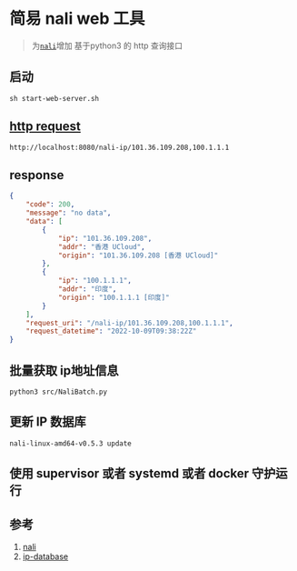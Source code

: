 # 简易 nali web 工具
> 为[`nali`](https://github.com/zu1k/nali.git)增加 基于python3 的 http 查询接口

## 启动

```shell
sh start-web-server.sh

```
## [http request ](http://localhost:8080/nali-ip/101.36.109.208,100.1.1.1)
```text
http://localhost:8080/nali-ip/101.36.109.208,100.1.1.1
```

## response
```json
{
    "code": 200,
    "message": "no data",
    "data": [
        {
            "ip": "101.36.109.208",
            "addr": "香港 UCloud",
            "origin": "101.36.109.208 [香港 UCloud]"
        },
        {
            "ip": "100.1.1.1",
            "addr": "印度",
            "origin": "100.1.1.1 [印度]"
        }
    ],
    "request_uri": "/nali-ip/101.36.109.208,100.1.1.1",
    "request_datetime": "2022-10-09T09:38:22Z"
}
```

## 批量获取 ip地址信息

```
python3 src/NaliBatch.py

```
## 更新 IP 数据库
```shell 
nali-linux-amd64-v0.5.3 update 
```


## 使用 supervisor 或者  systemd 或者 docker 守护运行


## 参考
1. [nali](https://github.com/zu1k/nali.git)
2. [ip-database](https://github.com/itbdw/ip-database.git)